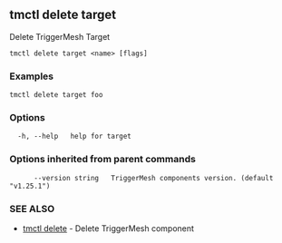 ## tmctl delete target

Delete TriggerMesh Target

```
tmctl delete target <name> [flags]
```

### Examples

```
tmctl delete target foo
```

### Options

```
  -h, --help   help for target
```

### Options inherited from parent commands

```
      --version string   TriggerMesh components version. (default "v1.25.1")
```

### SEE ALSO

* [tmctl delete](tmctl_delete.md)	 - Delete TriggerMesh component

